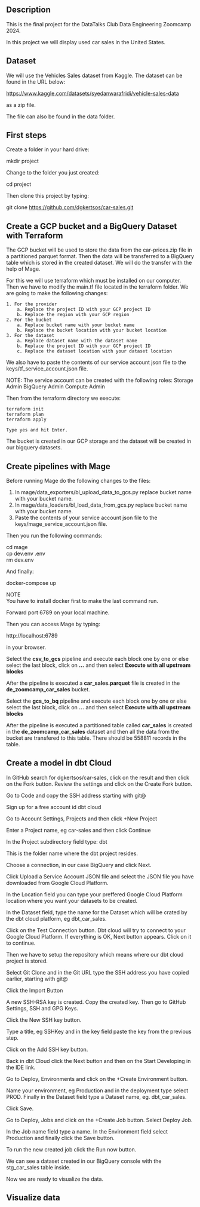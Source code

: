 ## Description  

This is the final project for the DataTalks Club Data Engineering Zoomcamp 2024.

In this project we will display used car sales in the United States.

## Dataset  

We will use the Vehicles Sales dataset from Kaggle. The dataset can be found in the URL below:  

https://www.kaggle.com/datasets/syedanwarafridi/vehicle-sales-data  

as a zip file.

The file can also be found in the data folder.

## First steps  

Create a folder in your hard drive:  

mkdir project   

Change to the folder you just created:  

cd project  

Then clone this project by typing:

git clone https://github.com/dgkertsos/car-sales.git

## Create a GCP bucket and a BigQuery Dataset with Terraform  

The GCP bucket will be used to store the data from the car-prices.zip file in a partitioned parquet format. Then the data will be transferred to a BigQuery table which is stored in the created dataset. We will do the transfer with the help of Mage.

 For this we will use terraform which must be installed on our computer. Then we have to modify the main.tf file located in the terraform folder. We are going to make the following changes:

    1. For the provider
        a. Replace the project ID with your GCP project ID
        b. Replace the region with your GCP region
    2. For the bucket
        a. Replace bucket name with your bucket name
        b. Replace the bucket location with your bucket location
    3. For the dataset
        a. Replace dataset name with the dataset name
        b. Replace the project ID with your GCP project ID
        c. Replace the dataset location with your dataset location

We also have to paste the contents of our service account json file to the keys/tf_service_account.json file. 

NOTE:
The service account can be created with the following roles:
    Storage Admin
    BigQuery Admin
    Compute Admin
    
Then from the terraform directory we execute:

    terraform init
    terraform plan
    terraform apply

    Type yes and hit Enter.

The bucket is created in our GCP storage and the dataset will be created in our bigquery datasets.

## Create pipelines with Mage  

Before running Mage do the following changes to the files:  

  1. In mage/data_exporters/bl_upload_data_to_gcs.py replace bucket name with your bucket name.
  2. In mage/data_loaders/bl_load_data_from_gcs.py replace bucket name with your bucket name.
  3. Paste the contents of your service account json file to the keys/mage_service_account.json file. 
     
Then you run the following commands:  

cd mage  
cp dev.env .env  
rm dev.env  

And finally:  

docker-compose up  

NOTE  
You have to install docker first to make the last command run.  

Forward port 6789 on your local machine.  

Then you can access Mage by typing:  

http://localhost:6789  

in your browser.

Select the **csv_to_gcs** pipeline and execute each block one by one or else select the last block, click on **...** and then select **Execute with all upstream blocks**  

After the pipeline is executed a **car_sales.parquet** file is created in the **de_zoomcamp_car_sales** bucket.  

Select the **gcs_to_bq** pipeline and execute each block one by one or else select the last block, click on **...** and then select **Execute with all upstream blocks**  

After the pipeline is executed a partitioned table called **car_sales** is created in the **de_zoomcamp_car_sales** dataset and then all the data from the bucket are transfered to this table. There should be 558811 records in the table.  

## Create a model in dbt Cloud

In GitHub search for dgkertsos/car-sales, click on the result and then click on the Fork button. Review the settings and click on the Create Fork button.  

Go to Code and copy the SSH address starting with git@  

Sign up for a free account id dbt cloud  

Go to Account Settings, Projects and then click +New Project  

Enter a Project name, eg car-sales  and then click Continue  

In the Project subdirectory field type: dbt  

This is the folder name where the dbt project resides.  

Choose a connection, in our case BigQuery and click Next.

Click Upload a Service Account JSON file and select the JSON file you have downloaded from Google Cloud Platform.  

In the Location field you can type your preffered Google Cloud Platform location where you want your datasets to be created.  

In the Dataset field, type the name for the Dataset which will be crated by the dbt cloud platform, eg dbt_car_sales.  

Click on the Test Connection button. Dbt cloud will try to connect to your Google Cloud Platform. If everything is OK, Next button appears. Click on it to continue.  

Then we have to setup the repository which means where our dbt cloud project is stored. 

Select Git Clone and in the Git URL type the SSH address you have copied earlier, starting with git@  

Click the Import Button  

A new SSH-RSA key is created. Copy the created key. Then go to GitHub Settings, SSH and GPG Keys. 

Click the New SSH key button. 

Type a title, eg SSHKey and in the key field paste the key from the previous step.  

Click on the Add SSH key button.  

Back in dbt Cloud click the Next button and then on the Start Developing in the IDE link.  

Go to Deploy, Environments and click on the +Create Environment button.  

Name your environment, eg Production and in the deployment type select PROD. Finally in the Dataset field type a Dataset name, eg. dbt_car_sales.  

Click Save.  

Go to Deploy, Jobs and click on the +Create Job button. Select Deploy Job.

In the Job name field type a name. In the Environment field select Production and finally click the Save button.  

To run the new created job click the Run now button.  

We can see a dataset created in our BigQuery console with the stg_car_sales table inside.  

Now we are ready to visualize the data.  

## Visualize data
